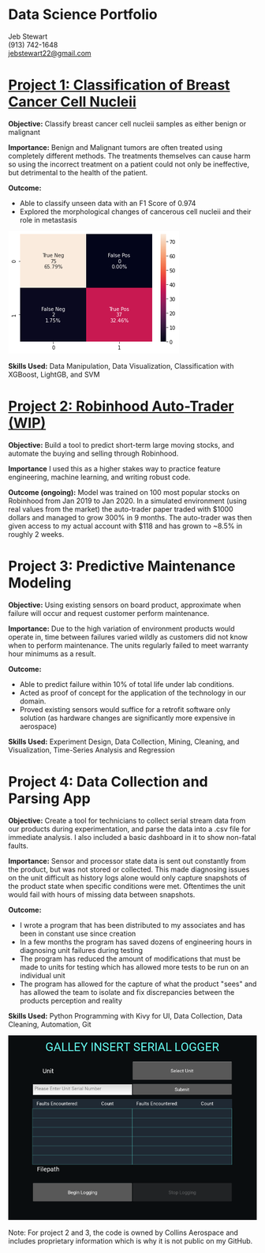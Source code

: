 # Data Science Portfolio
Jeb Stewart\
(913) 742-1648\
jebstewart22@gmail.com

# [Project 1: Classification of Breast Cancer Cell Nucleii](https://github.com/JebStewart/BreastCancerTumorClassification)
**Objective:** Classify breast cancer cell nucleii samples as either benign or malignant

**Importance:** Benign and Malignant tumors are often treated using completely different methods. The treatments themselves can cause harm so using the incorrect treatment on a patient could not only be ineffective, but detrimental to the health of the patient.

**Outcome:** 
- Able to classify unseen data with an F1 Score of 0.974
- Explored the morphological changes of cancerous cell nucleii and their role in metastasis

![](/images/BCCresults.png)

**Skills Used:** Data Manipulation, Data Visualization, Classification with XGBoost, LightGB, and SVM 

# [Project 2: Robinhood Auto-Trader (WIP)](https://github.com/JebStewart/AlgoTrading)
**Objective:** Build a tool to predict short-term large moving stocks, and automate the buying and selling through Robinhood. 

**Importance** I used this as a higher stakes way to practice feature engineering, machine learning, and writing robust code. 

**Outcome (ongoing):** Model was trained on 100 most popular stocks on Robinhood from Jan 2019 to Jan 2020. In a simulated environment (using real values from the market) the auto-trader paper traded with $1000 dollars and managed to grow 300% in 9 months. The auto-trader was then given access to my actual account with $118 and has grown to ~8.5% in roughly 2 weeks.

# Project 3: Predictive Maintenance Modeling
**Objective:** Using existing sensors on board product, approximate when failure will occur and request customer perform maintenance.  

**Importance:** Due to the high variation of environment products would operate in, time between failures varied wildly as customers did not know when to perform maintenance. The units regularly failed to meet warranty hour minimums as a result.

**Outcome:** 
- Able to predict failure within 10% of total life under lab conditions. 
- Acted as proof of concept for the application of the technology in our domain.
- Proved existing sensors would suffice for a retrofit software only solution (as hardware changes are significantly more expensive in aerospace)

**Skills Used:** Experiment Design, Data Collection, Mining, Cleaning, and Visualization, Time-Series Analysis and Regression

# Project 4: Data Collection and Parsing App
**Objective:** Create a tool for technicians to collect serial stream data from our products during experimentation, and parse the data into a .csv file for immediate analysis. I also included a basic dashboard in it to show non-fatal faults.

**Importance:** Sensor and processor state data is sent out constantly from the product, but was not stored or collected. This made diagnosing issues on the unit difficult as history logs alone would only capture snapshots of the product state when specific conditions were met. Oftentimes the unit would fail with hours of missing data between snapshots. 

**Outcome:** 
- I wrote a program that has been distributed to my associates and has been in constant use since creation
- In a few months the program has saved dozens of engineering hours in diagnosing unit failures during testing
- The program has reduced the amount of modifications that must be made to units for testing which has allowed more tests to be run on an individual unit
- The program has allowed for the capture of what the product "sees" and has allowed the team to isolate and fix discrepancies between the products perception and reality

**Skills Used:** Python Programming with Kivy for UI, Data Collection, Data Cleaning, Automation, Git

![](/images/SerialLoggerScreenshot.png)

Note: For project 2 and 3, the code is owned by Collins Aerospace and includes proprietary information which is why it is not public on my GitHub.
